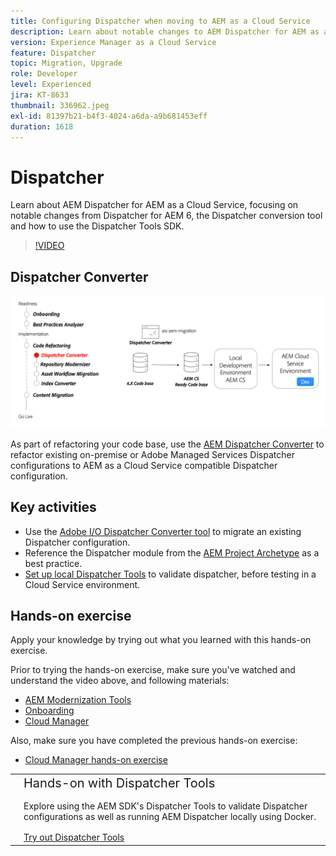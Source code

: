 ```yaml
---
title: Configuring Dispatcher when moving to AEM as a Cloud Service
description: Learn about notable changes to AEM Dispatcher for AEM as a Cloud Service, the Dispatcher conversion tool and how to use the Dispatcher Tools SDK.
version: Experience Manager as a Cloud Service
feature: Dispatcher
topic: Migration, Upgrade
role: Developer
level: Experienced
jira: KT-8633
thumbnail: 336962.jpeg
exl-id: 81397b21-b4f3-4024-a6da-a9b681453eff
duration: 1618
---
```


# Dispatcher

Learn about AEM Dispatcher for AEM as a Cloud Service, focusing on notable changes from Dispatcher for AEM 6, the Dispatcher conversion tool and how to use the Dispatcher Tools SDK.

>[!VIDEO](https://video.tv.adobe.com/v/336962?quality=12&learn=on)

## Dispatcher Converter

![Dispatcher Converter](./assets/dispatcher-converter-diagram.png)

As part of refactoring your code base, use the [AEM Dispatcher Converter](https://experienceleague.adobe.com/docs/experience-manager-cloud-service/moving/refactoring-tools/dispatcher-transformation-utility-tools.html) to refactor existing on-premise or Adobe Managed Services Dispatcher configurations to AEM as a Cloud Service compatible Dispatcher configuration.

## Key activities

+ Use the [Adobe I/O Dispatcher Converter tool](https://github.com/adobe/aio-cli-plugin-aem-cloud-service-migration#aio-aem-migrationdispatcher-converter) to migrate an existing Dispatcher configuration.
+ Reference the Dispatcher module from the [AEM Project Archetype](https://github.com/adobe/aem-project-archetype/tree/develop/src/main/archetype/dispatcher.cloud) as a best practice.
+ [Set up local Dispatcher Tools](https://experienceleague.adobe.com/docs/experience-manager-learn/cloud-service/local-development-environment-set-up/dispatcher-tools.html) to validate dispatcher, before testing in a Cloud Service environment.

## Hands-on exercise

Apply your knowledge by trying out what you learned with this hands-on exercise.

Prior to trying the hands-on exercise, make sure you've watched and understand the video above, and following materials:

+ [AEM Modernization Tools](./aem-modernization-tools.md)
+ [Onboarding](./onboarding.md)
+ [Cloud Manager](./cloud-manager.md)

Also, make sure you have completed the previous hands-on exercise:

+ [Cloud Manager hands-on exercise](./cloud-manager.md#hands-on-exercise)

<table style="border-width:0">
    <tr>
        <td style="width:150px">
            <a  rel="noreferrer"
                target="_blank"
                href="https://github.com/adobe/aem-cloud-engineering-video-series-exercises/tree/session5-dispatcher#cloud-acceleration-bootcamp---session-5-dispatcher"><img alt="Hands-on exercise GitHub repository" src="./assets/github.png"/>
            </a>        
        </td>
        <td style="width:100%;margin-bottom:1rem;">
            <div style="font-size:1.25rem;font-weight:400;">Hands-on with Dispatcher Tools</div>
            <p style="margin:1rem 0">
                Explore using the AEM SDK's Dispatcher Tools to validate Dispatcher configurations as well as running AEM Dispatcher locally using Docker.
            </p>
            <a  rel="noreferrer"
                target="_blank"
                href="https://github.com/adobe/aem-cloud-engineering-video-series-exercises/tree/session5-dispatcher#cloud-acceleration-bootcamp---session-5-dispatcher" class="spectrum-Button spectrum-Button--primary spectrum-Button--sizeM">
                <span class="spectrum-Button-label has-no-wrap has-text-weight-bold">Try out Dispatcher Tools</span>
            </a>
        </td>
    </tr>
</table>
